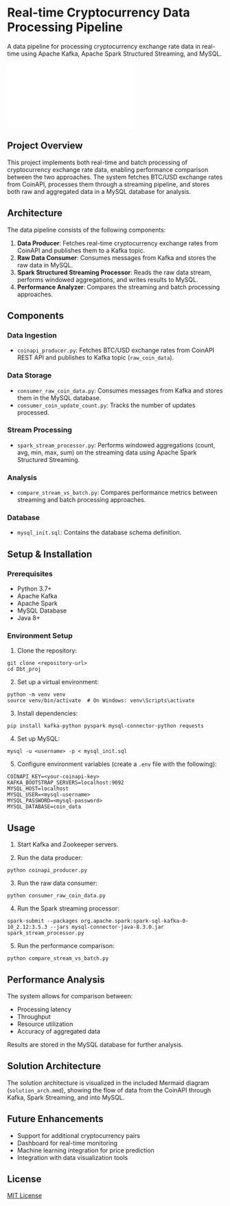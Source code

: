 # Real-time Cryptocurrency Data Processing Pipeline

A data pipeline for processing cryptocurrency exchange rate data in real-time using Apache Kafka, Apache Spark Structured Streaming, and MySQL.

![Solution Architecture](solution_arch.mmd)

## Project Overview

This project implements both real-time and batch processing of cryptocurrency exchange rate data, enabling performance comparison between the two approaches. The system fetches BTC/USD exchange rates from CoinAPI, processes them through a streaming pipeline, and stores both raw and aggregated data in a MySQL database for analysis.

## Architecture

The data pipeline consists of the following components:

1. **Data Producer**: Fetches real-time cryptocurrency exchange rates from CoinAPI and publishes them to a Kafka topic.
2. **Raw Data Consumer**: Consumes messages from Kafka and stores the raw data in MySQL.
3. **Spark Structured Streaming Processor**: Reads the raw data stream, performs windowed aggregations, and writes results to MySQL.
4. **Performance Analyzer**: Compares the streaming and batch processing approaches.

## Components

### Data Ingestion
- `coinapi_producer.py`: Fetches BTC/USD exchange rates from CoinAPI REST API and publishes to Kafka topic (`raw_coin_data`).

### Data Storage
- `consumer_raw_coin_data.py`: Consumes messages from Kafka and stores them in the MySQL database.
- `consumer_coin_update_count.py`: Tracks the number of updates processed.

### Stream Processing
- `spark_stream_processor.py`: Performs windowed aggregations (count, avg, min, max, sum) on the streaming data using Apache Spark Structured Streaming.

### Analysis
- `compare_stream_vs_batch.py`: Compares performance metrics between streaming and batch processing approaches.

### Database
- `mysql_init.sql`: Contains the database schema definition.

## Setup & Installation

### Prerequisites
- Python 3.7+
- Apache Kafka
- Apache Spark
- MySQL Database
- Java 8+

### Environment Setup

1. Clone the repository:
```
git clone <repository-url>
cd Dbt_proj
```

2. Set up a virtual environment:
```
python -m venv venv
source venv/bin/activate  # On Windows: venv\Scripts\activate
```

3. Install dependencies:
```
pip install kafka-python pyspark mysql-connector-python requests
```

4. Set up MySQL:
```
mysql -u <username> -p < mysql_init.sql
```

5. Configure environment variables (create a `.env` file with the following):
```
COINAPI_KEY=<your-coinapi-key>
KAFKA_BOOTSTRAP_SERVERS=localhost:9092
MYSQL_HOST=localhost
MYSQL_USER=<mysql-username>
MYSQL_PASSWORD=<mysql-password>
MYSQL_DATABASE=coin_data
```

## Usage

1. Start Kafka and Zookeeper servers.

2. Run the data producer:
```
python coinapi_producer.py
```

3. Run the raw data consumer:
```
python consumer_raw_coin_data.py
```

4. Run the Spark streaming processor:
```
spark-submit --packages org.apache.spark:spark-sql-kafka-0-10_2.12:3.5.3 --jars mysql-connector-java-8.3.0.jar spark_stream_processor.py
```

5. Run the performance comparison:
```
python compare_stream_vs_batch.py
```

## Performance Analysis

The system allows for comparison between:
- Processing latency
- Throughput
- Resource utilization 
- Accuracy of aggregated data

Results are stored in the MySQL database for further analysis.

## Solution Architecture

The solution architecture is visualized in the included Mermaid diagram (`solution_arch.mmd`), showing the flow of data from the CoinAPI through Kafka, Spark Streaming, and into MySQL.

## Future Enhancements

- Support for additional cryptocurrency pairs
- Dashboard for real-time monitoring
- Machine learning integration for price prediction
- Integration with data visualization tools

## License

[MIT License](LICENSE)
